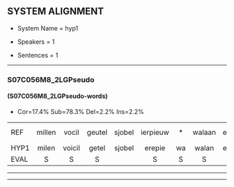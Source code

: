 
## SYSTEM ALIGNMENT

- System Name = hyp1

- Speakers = 1

- Sentences = 1

---

### S07C056M8_2LGPseudo

#### (S07C056M8_2LGPseudo-words)

- Cor=17.4%	Sub=78.3%	Del=2.2%	Ins=2.2%

|  |  |  |  |  |  |  |  |  |  |  |  |  |  |  |  |  |  |  |  |  |  |  |  |  |  |  |  |  |  |  |  |  |  |  |  |  |  |  |  |  |  |  |  |  |  |  |
|:--- |:---:|:---:|:---:|:---:|:---:|:---:|:---:|:---:|:---:|:---:|:---:|:---:|:---:|:---:|:---:|:---:|:---:|:---:|:---:|:---:|:---:|:---:|:---:|:---:|:---:|:---:|:---:|:---:|:---:|:---:|:---:|:---:|:---:|:---:|:---:|:---:|:---:|:---:|:---:|:---:|:---:|:---:|:---:|:---:|:---:|:---:|
| REF | millen | vocil | geutel | sjobel | ierpieuw | * | walaan | erke | haweel | saarweng | gevicht | eemde | bepoud | orstalk | veten*(vetten) | gefouw*(gevouw) | vurpaand | nizung | fiewon | kneurem | vawaai | strellen*(strelen) | zwieten |  | foetbans | oonste | muider | grijnken | schielstaug | prilsood | * | vloender | milste | veurder | kloeien | ulen | orponk | *(schoon) | schodig | ijpo | * | * | * | spreikje | hiffreeuw | wooien |
| HYP1 | milen | voicil | getel | sjobel | erepie | wa | walan | erke | haweel | salweng | gevicht |  | inde | bepaald | oorstalk | wetten | geva | vurpan | nizonvewenn | kner | vamari | strelen | zwieten | voetbal | onsta | medes | ginken | schiltsta | el | slo | soot | vlondef | miste | verder | kloeeien | ien | orponk | schoon | schodig | eppol | mene | me | nur | spreikje | gefreo | mooien |
| EVAL | S | S | S |  | S | S | S |  |  | S |  | D | S | S | S | S | S | S | S | S | S | S |  | I | S | S | S | S | S | S | S | S | S | S | S | S |  | S |  | S | S | S | S |  | S | S |
---

---
